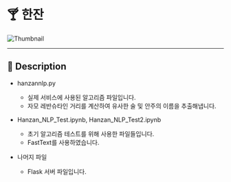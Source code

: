 # 🍸 한잔

![Thumbnail](https://user-images.githubusercontent.com/70252417/207075561-af129ca9-fc0f-4256-9395-7c0fd92c683f.png)

---

## 📃 Description
- hanzannlp.py
  - 실제 서비스에 사용된 알고리즘 파일입니다.
  - 자모 레반슈타인 거리를 계산하여 유사한 술 및 안주의 이름을 추출해냅니다.
 
- Hanzan_NLP_Test.ipynb, Hanzan_NLP_Test2.ipynb
  - 초기 알고리즘 테스트를 위해 사용한 파일들입니다.
  - FastText를 사용하였습니다.
  
- 나머지 파일
  - Flask 서버 파일입니다.
 
